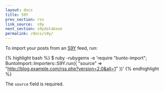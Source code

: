 ```yaml
---
layout: docs
title: S9Y
prev_section: rss
link_source:  s9y
next_section: s9ydatabase
permalink: /docs/s9y/
---
```


To import your posts from an [S9Y](http://www.s9y.org) feed, run:

{% highlight bash %}
$ ruby -rubygems -e 'require "bunto-import";
    BuntoImport::Importers::S9Y.run({
      "source" => "http://blog.example.com/rss.php?version=2.0&all=1"
    })'
{% endhighlight %}

The `source` field is required.

